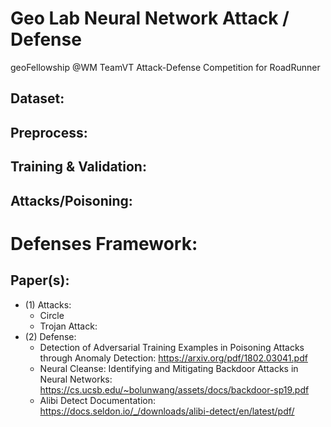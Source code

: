 # Geo Lab Neural Network Attack / Defense
geoFellowship @WM TeamVT Attack-Defense Competition for RoadRunner

## Dataset:

## Preprocess:

## Training & Validation:

## Attacks/Poisoning:

# Defenses Framework:


## Paper(s):
- (1) Attacks:
    - Circle
    - Trojan Attack:
- (2) Defense:
    - Detection of Adversarial Training Examples in Poisoning Attacks through Anomaly Detection: https://arxiv.org/pdf/1802.03041.pdf
    - Neural Cleanse: Identifying and Mitigating Backdoor Attacks in Neural Networks: https://cs.ucsb.edu/~bolunwang/assets/docs/backdoor-sp19.pdf 
    - Alibi Detect Documentation: https://docs.seldon.io/_/downloads/alibi-detect/en/latest/pdf/